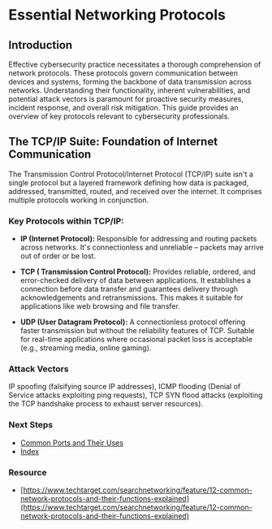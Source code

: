 # Essential Networking Protocols

## Introduction
Effective cybersecurity practice necessitates a thorough comprehension of network protocols. These protocols govern communication between devices and systems, forming the backbone of data transmission across networks. Understanding their functionality, inherent vulnerabilities, and potential attack vectors is paramount for proactive security measures, incident response, and overall risk mitigation. This guide provides an overview of key protocols relevant to cybersecurity professionals.

## The TCP/IP Suite: Foundation of Internet Communication
The Transmission Control Protocol/Internet Protocol (TCP/IP) suite isn't a single protocol but a layered framework defining how data is packaged, addressed, transmitted, routed, and received over the internet. It comprises multiple protocols working in conjunction.

### Key Protocols within TCP/IP:
- **IP (Internet Protocol):** Responsible for addressing and routing packets across networks. It's connectionless and unreliable – packets may arrive out of order or be lost.

- **TCP ( Transmission Control Protocol):** Provides reliable, ordered, and error-checked delivery of data between applications. It establishes a connection before data transfer and guarantees delivery through acknowledgements and retransmissions. This makes it suitable for applications like web browsing and file transfer.

- **UDP (User Datagram Protocol):** A connectionless protocol offering faster transmission but without the reliability features of TCP. Suitable for real-time applications where occasional packet loss is acceptable (e.g., streaming media, online gaming).

### Attack Vectors
IP spoofing (falsifying source IP addresses), ICMP flooding (Denial of Service attacks exploiting ping requests), TCP SYN flood attacks (exploiting the TCP handshake process to exhaust server resources).


### Next Steps
- [Common Ports and Their Uses](https://github.com/Sisu-Sus/CyberSec-RoadMap/blob/main/Networking_Knowledge/Common_Ports_And_Their_Uses.md)
- [Index](https://github.com/Sisu-Sus/CyberSec-RoadMap/blob/main/index.md)

### Resource 
- [https://www.techtarget.com/searchnetworking/feature/12-common-network-protocols-and-their-functions-explained](https://www.techtarget.com/searchnetworking/feature/12-common-network-protocols-and-their-functions-explained)


